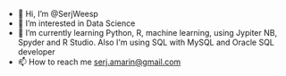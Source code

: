 - 👋 Hi, I’m @SerjWeesp
- 👀 I’m interested in Data Science
- 🌱 I’m currently learning Python, R, machine learning, using Jypiter NB, Spyder and R Studio. Also I'm using SQL with MySQL and Oracle SQL developer
- 📫 How to reach me serj.amarin@gmail.com

<!---
SerjWeesp/SerjWeesp is a ✨ special ✨ repository because its `README.md` (this file) appears on your GitHub profile.
You can click the Preview link to take a look at your changes.
--->
